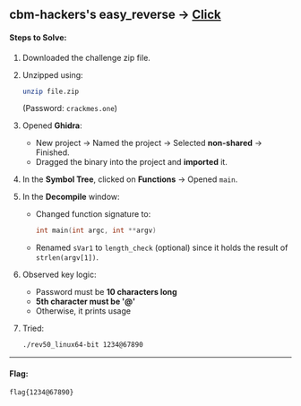 ## cbm-hackers's easy_reverse -> [Click](https://crackmes.one/crackme/5b8a37a433c5d45fc286ad83)


#### Steps to Solve:

1. Downloaded the challenge zip file.

2. Unzipped using:

   ```bash
   unzip file.zip
   ```

   (Password: `crackmes.one`)

3. Opened **Ghidra**:

   * New project → Named the project → Selected **non-shared** → Finished.
   * Dragged the binary into the project and **imported** it.

4. In the **Symbol Tree**, clicked on **Functions** → Opened `main`.

5. In the **Decompile** window:

   * Changed function signature to:

     ```c
     int main(int argc, int **argv)
     ```
   * Renamed `sVar1` to `length_check` (optional) since it holds the result of `strlen(argv[1])`.

6. Observed key logic:

   * Password must be **10 characters long**
   * **5th character must be '@'**
   * Otherwise, it prints usage

7. Tried:

   ```bash
   ./rev50_linux64-bit 1234@67890
   ```

---

#### Flag:

```
flag{1234@67890}
```
